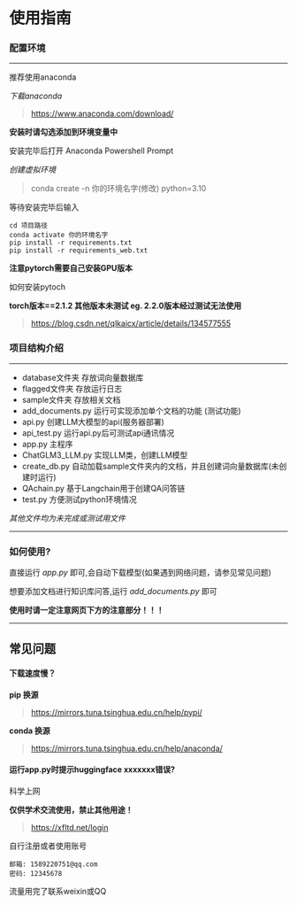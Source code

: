 # **使用指南**
### 配置环境
---
推荐使用anaconda

*下载anaconda*
>https://www.anaconda.com/download/

**安装时请勾选添加到环境变量中**


安装完毕后打开 Anaconda Powershell Prompt

*创建虚拟环境*

>conda create -n 你的环境名字(修改) python=3.10

等待安装完毕后输入

```
cd 项目路径
conda activate 你的环境名字
pip install -r requirements.txt
pip install -r requirements_web.txt

```
**注意pytorch需要自己安装GPU版本**


如何安装pytoch

**torch版本==2.1.2 其他版本未测试 eg. 2.2.0版本经过测试无法使用** 
>https://blog.csdn.net/qlkaicx/article/details/134577555

### 项目结构介绍
---
- database文件夹 存放词向量数据库
- flagged文件夹 存放运行日志
- sample文件夹 存放相关文档
- add_documents.py 运行可实现添加单个文档的功能 (测试功能)
- api.py 创建LLM大模型的api(服务器部署)
- api_test.py 运行api.py后可测试api通讯情况
- app.py 主程序
- ChatGLM3_LLM.py 实现LLM类，创建LLM模型
- create_db.py 自动加载sample文件夹内的文档，并且创建词向量数据库(未创建时运行)
- QAchain.py 基于Langchain用于创建QA问答链
- test.py 方便测试python环境情况


*其他文件均为未完成或测试用文件*

---
### 如何使用?

直接运行 *app.py* 即可,会自动下载模型(如果遇到网络问题，请参见常见问题)

想要添加文档进行知识库问答,运行 *add_documents.py* 即可

**使用时请一定注意网页下方的注意部分！！！**

---
## 常见问题

#### 下载速度慢？
**pip 换源**
>https://mirrors.tuna.tsinghua.edu.cn/help/pypi/


**conda 换源**
>https://mirrors.tuna.tsinghua.edu.cn/help/anaconda/

#### 运行app.py时提示huggingface xxxxxxx错误?

科学上网

**仅供学术交流使用，禁止其他用途！**

>https://xfltd.net/login

自行注册或者使用账号

```
邮箱: 1589220751@qq.com
密码: 12345678
```
流量用完了联系weixin或QQ

